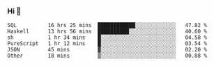 ### Hi 👋

<!--START_SECTION:waka-->

```text
SQL          16 hrs 25 mins  ████████████░░░░░░░░░░░░░   47.82 %
Haskell      13 hrs 56 mins  ██████████░░░░░░░░░░░░░░░   40.60 %
sh           1 hr 34 mins    █░░░░░░░░░░░░░░░░░░░░░░░░   04.58 %
PureScript   1 hr 12 mins    █░░░░░░░░░░░░░░░░░░░░░░░░   03.54 %
JSON         45 mins         ▓░░░░░░░░░░░░░░░░░░░░░░░░   02.20 %
Other        18 mins         ▒░░░░░░░░░░░░░░░░░░░░░░░░   00.88 %
```

<!--END_SECTION:waka-->
